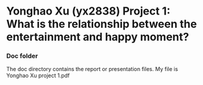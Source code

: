 # Yonghao Xu (yx2838) Project 1: What is the relationship between the entertainment and happy moment?
### Doc folder

The doc directory contains the report or presentation files. My file is Yonghao Xu project 1.pdf
